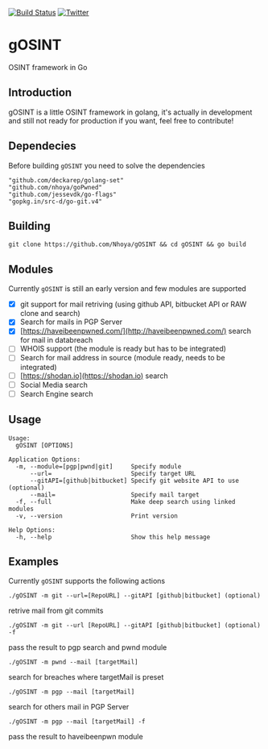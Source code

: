 [![Build Status](https://travis-ci.org/Nhoya/gOSINT.svg?branch=master)](https://travis-ci.org/Nhoya/gOSINT) [![Twitter](https://img.shields.io/twitter/url/https/github.com/Nhoya/gOSINT.svg?style=social)](https://twitter.com/intent/tweet?text=Wow:&url=%5Bobject%20Object%5D)
# gOSINT
OSINT framework in Go

## Introduction
gOSINT is a little OSINT framework in golang, it's actually in development and still not ready for production if you want, feel free to contribute!


## Dependecies
Before building `gOSINT` you need to solve the dependencies

```
"github.com/deckarep/golang-set"
"github.com/nhoya/goPwned"
"github.com/jessevdk/go-flags"
"gopkg.in/src-d/go-git.v4"
```

## Building

`git clone https://github.com/Nhoya/gOSINT && cd gOSINT && go build`

## Modules

Currently `gOSINT` is still an early version and few modules are supported

- [x] git support for mail retriving (using github API, bitbucket API or RAW clone and search)
- [x] Search for mails in PGP Server
- [x] [https://haveibeenpwned.com/](http://haveibeenpwned.com/) search for mail in databreach
- [ ] WHOIS support (the module is ready but has to be integrated)
- [ ] Search for mail address in source (module ready, needs to be integrated)
- [ ] [https://shodan.io](https://shodan.io) search
- [ ] Social Media search
- [ ] Search Engine search

## Usage

```
Usage:
  gOSINT [OPTIONS]

Application Options:
  -m, --module=[pgp|pwnd|git]     Specify module
      --url=                      Specify target URL
      --gitAPI=[github|bitbucket] Specify git website API to use (optional)
      --mail=                     Specify mail target
  -f, --full                      Make deep search using linked modules
  -v, --version                   Print version

Help Options:
  -h, --help                      Show this help message
```

## Examples

Currently `gOSINT` supports the following actions


`./gOSINT -m git --url=[RepoURL] --gitAPI [github|bitbucket] (optional)`

retrive mail from git commits

`./gOSINT -m git --url [RepoURL] --gitAPI [github|bitbucket] (optional) -f`

pass the result to pgp search and pwnd module

`./gOSINT -m pwnd --mail [targetMail]`

search for breaches where targetMail is preset

`./gOSINT -m pgp --mail [targetMail]`

search for others mail in PGP Server

`./gOSINT -m pgp --mail [targetMail] -f`

pass the result to haveibeenpwn module
